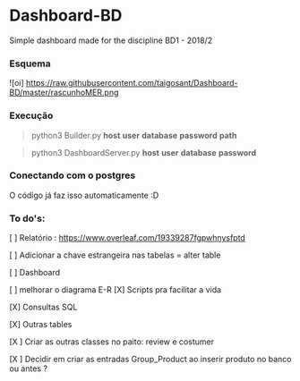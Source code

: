 # Dashboard-BD
Simple dashboard made for the discipline BD1 - 2018/2

### Esquema
![oi] https://raw.githubusercontent.com/taigosant/Dashboard-BD/master/rascunhoMER.png

### Execução

> python3 Builder.py **host** **user** **database** **password** **path** 

> python3 DashboardServer.py **host** **user** **database** **password** 

### Conectando com o postgres

O código já faz isso automaticamente :D

### To do's:

[ ] Relatório : https://www.overleaf.com/19339287fgpwhnysfptd

[ ] Adicionar a chave estrangeira nas tabelas = alter table

[ ] Dashboard

[ ] melhorar o diagrama E-R
[X] Scripts pra facilitar a vida

[X] Consultas SQL

[X] Outras tables

[X ] Criar as outras classes no paito: review e costumer

[X ] Decidir em criar as entradas Group_Product ao inserir produto no banco ou antes ? 


